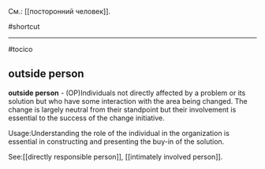 См.: [[посторонний человек]].

#shortcut




<hr/>

#tocico

## outside person

<b>outside person</b> - (OP)Individuals not directly affected by a problem or its solution but who have some interaction with the area being changed.  The change is largely neutral from their standpoint but their involvement is essential to the success of the change initiative.


Usage:Understanding the role of the individual in the organization is essential in constructing and presenting the buy-in of the solution.  



See:[[directly responsible person]], [[intimately involved person]].
